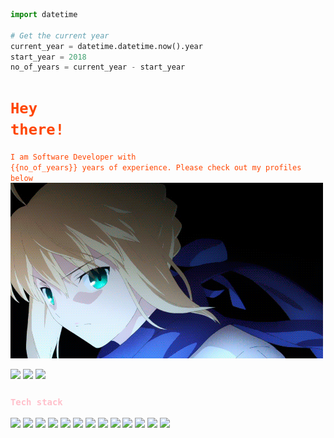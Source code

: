 ```python
import datetime

# Get the current year
current_year = datetime.datetime.now().year
start_year = 2018
no_of_years = current_year - start_year
```

# <code style="color : orangered">Hey there!</code>
<code style="color : orangered">I am Software Developer with {{no_of_years}} years of experience. Please check out my profiles below</code>
![](https://github.com/wilson688/wilson688/blob/main/docs/pics/fate.gif)


[![](https://img.shields.io/badge/linkedIn-blue?style=for-the-badge)](https://www.linkedin.com/in/sowmya-wilson/)
[![](https://img.shields.io/badge/Resume-blueviolet?style=for-the-badge)](https://github.com/wilson688/resume)
[![](https://img.shields.io/badge/Blog-yellow?style=for-the-badge)](https://github.com/wilson688/personal-blog)


### <code style="color : pink">Tech stack</code>
![](https://img.shields.io/badge/Java-green?style=for-the-badge)
![](https://img.shields.io/badge/Python-blue?style=for-the-badge)
![](https://img.shields.io/badge/Bash-pink?style=for-the-badge)
![](https://img.shields.io/badge/Kotlin-gray?style=for-the-badge)
![](https://img.shields.io/badge/OPEN_API-white?style=for-the-badge)
![](https://img.shields.io/badge/Spring_boot-yellow?style=for-the-badge)
![](https://img.shields.io/badge/rest_api-red?style=for-the-badge)
![](https://img.shields.io/badge/docker-yellowred?style=for-the-badge)
![](https://img.shields.io/badge/AWS-blue?style=for-the-badge)
![](https://img.shields.io/badge/cicd-blueviolet?style=for-the-badge)
![](https://img.shields.io/badge/kafka-orangered?style=for-the-badge)
![](https://img.shields.io/badge/RabbitMQ-green?style=for-the-badge)
![](https://img.shields.io/badge/FREEMARKER-pink?style=for-the-badge)
